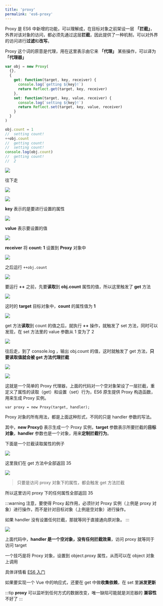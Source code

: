 ```yaml
---
title: 'proxy'
permalink: 'es6-proxy'
---
```


Proxy 是 ES6 中新增的功能，可以理解成，在目标对象之前架设一层 **「拦截」**，外界对该对象的访问，都必须先通过这层**拦截**，因此提供了一种机制，可以对外界的访问进行**过滤**和**改写**。

Proxy 这个词的原意是代理，用在这里表示由它来 **「代理」** 某些操作，可以译为 **「代理器」**

```js {4,8}
var obj = new Proxy(
  {},
  {
    get: function(target, key, receiver) {
      console.log(`getting ${key}!`)
      return Reflect.get(target, key, receiver)
    },
    set: function(target, key, value, receiver) {
      console.log(`setting ${key}!`)
      return Reflect.set(target, key, value, receiver)
    }
  }
)

obj.count = 1
//  setting count!
++obj.count
//  getting count!
//  setting count!
console.log(obj.count)
//  getting count!
//  2
```

![](https://raw.githubusercontent.com/ITxiaohao/blog-img/master/img/designMode/20190123110725.png)

往下走

![](https://raw.githubusercontent.com/ITxiaohao/blog-img/master/img/designMode/20190123110743.png)

![](https://raw.githubusercontent.com/ITxiaohao/blog-img/master/img/designMode/20190123110754.png)

**key** 表示的是要进行设置的属性

![](https://raw.githubusercontent.com/ITxiaohao/blog-img/master/img/designMode/20190123110805.png)

**value** 表示要设置的值

![](https://raw.githubusercontent.com/ITxiaohao/blog-img/master/img/designMode/20190123110816.png)

**receiver** 将 **count: 1** 设置到 **Proxy** 对象中

![](https://raw.githubusercontent.com/ITxiaohao/blog-img/master/img/designMode/20190123110831.png)

之后运行 `++obj.count`

![](https://raw.githubusercontent.com/ITxiaohao/blog-img/master/img/designMode/20190123110854.png)

要运行 **++** 之前，先要**读取**到 **obj.count** 属性的值，所以这里触发了 **get** 方法

![](https://raw.githubusercontent.com/ITxiaohao/blog-img/master/img/designMode/20190123110934.png)

这时的 **target** 目标对象中，**count** 的属性值为 **1**

![](https://raw.githubusercontent.com/ITxiaohao/blog-img/master/img/designMode/20190123110956.png)

get 方法**读取**到 count 的值之后，就执行 **++** 操作，就触发了 set 方法，同时可以发现，在 set 方法里的 value 参数从 1 变为了 2

![](https://raw.githubusercontent.com/ITxiaohao/blog-img/master/img/designMode/20190123111023.png)

往后走，到了 console.log ，输出 obj.count 的值，这时就触发了 get 方法，**只要读取值就会被 get 方法代理拦截**

![](https://raw.githubusercontent.com/ITxiaohao/blog-img/master/img/designMode/20190123111048.png)

![](https://raw.githubusercontent.com/ITxiaohao/blog-img/master/img/designMode/20190123111058.png)

这就是一个简单的 Proxy 代理器，上面的代码对一个空对象架设了一层拦截，重定义了属性的读取（get）和设置（set）行为，ES6 原生提供 Proxy 构造函数，用来生成 Proxy 实例。

`var proxy = new Proxy(target, handler);`

Proxy 对象的所有用法，都是上面这种形式，不同的只是 handler 参数的写法。

其中，**new Proxy()** 表示生成一个 Proxy 实例，**target** 参数表示所要拦截的**目标对象**，**handler** 参数也是一个对象，用来**定制拦截行为**。

下面是一个拦截读取属性的例子

![](https://raw.githubusercontent.com/ITxiaohao/blog-img/master/img/designMode/20190123111111.png)

这里我们在 get 方法中全部返回 35

![](https://raw.githubusercontent.com/ITxiaohao/blog-img/master/img/designMode/20190123111124.png)

> 只要是访问 proxy 对象下的属性，都会触发 get 方法拦截

所以这里访问 proxy 下的任何属性全部返回 35

:::warning
注意，要使得 Proxy 起作用，必须针对 Proxy 实例（上例是 proxy 对象）进行操作，而不是针对目标对象（上例是空对象）进行操作。

如果 handler 没有设置任何拦截，那就等同于直接通向原对象。
:::

![](https://raw.githubusercontent.com/ITxiaohao/blog-img/master/img/designMode/20190123111138.png)

上面代码中，**handler 是一个空对象，没有任何拦截效果**，访问 proxy 就等同于访问 target

一个技巧是将 Proxy 对象，设置到 object.proxy 属性，从而可以在 object 对象上调用

具体详情看 [ES6 入门](https://es6.ruanyifeng.com/#docs/proxy)

如果要实现一个 Vue 中的响应式，还要在 get 中做**收集依赖**，在 set 里**派发更新**

:::tip
**proxy** 可以监听到任何方式的数据改变，唯一缺陷可能就是浏览器的 **兼容性** 不好了
:::
